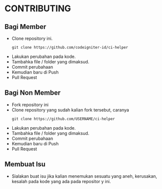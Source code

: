 CONTRIBUTING
==================

## Bagi Member

- Clone repository ini.
    ```
    git clone https://github.com/codeigniter-id/ci-helper
    ```
- Lakukan perubahan pada kode.
- Tambahka file / folder yang dimaksud.
- Commit perubahaan
- Kemudian baru di Push
- Pull Request

## Bagi Non Member

- Fork repository ini
- Clone repository yang sudah kalian fork tersebut, caranya
    ```
    git clone https://github.com/USERNAME/ci-helper
    ```
- Lakukan perubahan pada kode.
- Tambahka file / folder yang dimaksud.
- Commit perubahaan
- Kemudian baru di Push
- Pull Request

## Membuat Isu

- Sialakan buat isu jika kalian menemukan sesuatu yang aneh, kerusakan, kesalah pada kode yang ada pada repositor
y ini.